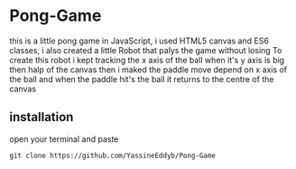# Pong-Game

this is a little pong game in JavaScript,
i used HTML5 canvas and ES6 classes,
i also created a little Robot that palys the game without losing
To create this robot i kept tracking the x axis of the ball when it's y axis is big then halp of the canvas 
then i maked the paddle move depend on x axis of the ball
and when the paddle hit's the ball it returns to the centre of the canvas

## installation

open your terminal and paste 

```
git clone https://github.com/YassineEddyb/Pong-Game
```
 
